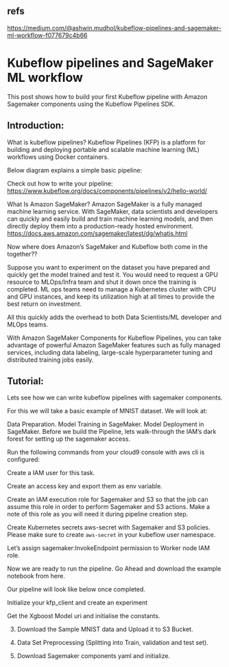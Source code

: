 ## refs

https://medium.com/@ashwin.mudhol/kubeflow-pipelines-and-sagemaker-ml-workflow-f077679c4b66

# Kubeflow pipelines and SageMaker ML workflow

This post shows how to build your first Kubeflow pipeline with Amazon Sagemaker components using the Kubeflow Pipelines SDK.

## Introduction:

What is kubeflow pipelines?
Kubeflow Pipelines (KFP) is a platform for building and deploying portable and scalable machine learning (ML) workflows using Docker containers.

Below diagram explains a simple basic pipeline:

Check out how to write your pipeline:
https://www.kubeflow.org/docs/components/pipelines/v2/hello-world/

What Is Amazon SageMaker?
Amazon SageMaker is a fully managed machine learning service. With SageMaker, data scientists and developers can quickly and easily build and train machine learning models, and then directly deploy them into a production-ready hosted environment.
https://docs.aws.amazon.com/sagemaker/latest/dg/whatis.html

Now where does Amazon’s SageMaker and Kubeflow both come in the together??

Suppose you want to experiment on the dataset you have prepared and quickly get the model trained and test it. You would need to request a GPU resource to MLOps/Infra team and shut it down once the training is completed.
ML ops teams need to manage a Kubernetes cluster with CPU and GPU instances, and keep its utilization high at all times to provide the best return on investment.

All this quickly adds the overhead to both Data Scientists/ML developer and MLOps teams.

With Amazon SageMaker Components for Kubeflow Pipelines, you can take advantage of powerful Amazon SageMaker features such as fully managed services, including data labeling, large-scale hyperparameter tuning and distributed training jobs easily.

## Tutorial:

Lets see how we can write kubeflow pipelines with sagemaker components.

For this we will take a basic example of MNIST dataset.
We will look at:

Data Preparation.
Model Training in SageMaker.
Model Deployment in SageMaker.
Before we build the Pipeline, lets walk-through the IAM’s dark forest for setting up the sagemaker access.

Run the following commands from your cloud9 console with aws cli is configured:

Create a IAM user for this task.

Create an access key and export them as env variable.

Create an IAM execution role for Sagemaker and S3 so that the job can assume this role in order to perform Sagemaker and S3 actions. Make a note of this role as you will need it during pipeline creation step.

Create Kubernetes secrets aws-secret with Sagemaker and S3 policies. Please make sure to create `aws-secret` in your kubeflow user namespace.

Let’s assign sagemaker:InvokeEndpoint permission to Worker node IAM role.

Now we are ready to run the pipeline.
Go Ahead and download the example notebook from here.

Our pipeline will look like below once completed.

Initialize your kfp_client and create an experiment

Get the Xgboost Model uri and initialise the constants.

3. Download the Sample MNIST data and Upload it to S3 Bucket.

4. Data Set Preprocessing (Splitting into Train, validation and test set).

5. Download Sagemaker components yaml and initialize.
